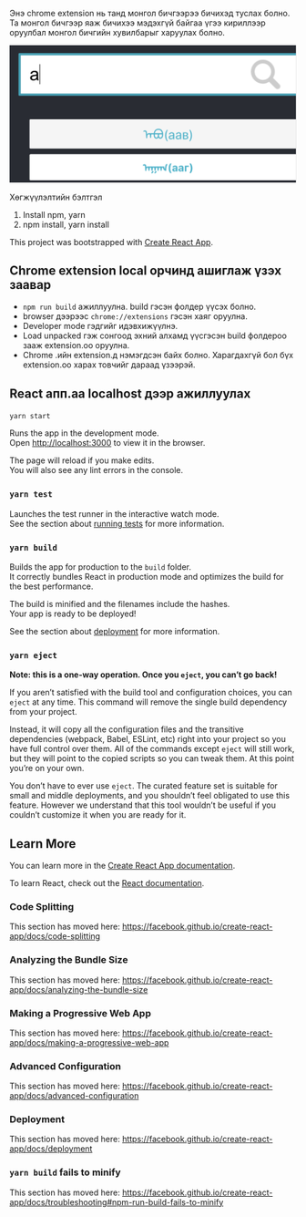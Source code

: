 Энэ chrome extension нь танд монгол бичгээрээ бичихэд туслах болно.
Та монгол бичгээр яаж бичихээ мэдэхгүй байгаа үгээ кириллээр оруулбал монгол бичгийн хувилбарыг харуулах болно.

![Зураг](/public/screenshot.png)

Хөгжүүлэлтийн бэлтгэл

1) Install npm, yarn
2) npm install, yarn install

This project was bootstrapped with [Create React App](https://github.com/facebook/create-react-app).


## Chrome extension local орчинд ашиглаж үзэх заавар
- `npm run build` ажиллуулна. build гэсэн фолдер үүсэх болно.
- browser дээрээс `chrome://extensions` гэсэн хаяг оруулна.
- Developer mode гэдгийг идэвхижүүлнэ.
- Load unpacked гэж сонгоод эхний алхамд үүсгэсэн build фолдероо зааж extension.оо оруулна.
- Chrome .ийн extension.д нэмэгдсэн байх болно. Харагдахгүй бол бүх extension.оо харах товчийг дараад үзээрэй.

## React апп.аа localhost дээр ажиллуулах

`yarn start`

Runs the app in the development mode.<br />
Open [http://localhost:3000](http://localhost:3000) to view it in the browser.

The page will reload if you make edits.<br />
You will also see any lint errors in the console.

### `yarn test`

Launches the test runner in the interactive watch mode.<br />
See the section about [running tests](https://facebook.github.io/create-react-app/docs/running-tests) for more information.

### `yarn build`

Builds the app for production to the `build` folder.<br />
It correctly bundles React in production mode and optimizes the build for the best performance.

The build is minified and the filenames include the hashes.<br />
Your app is ready to be deployed!

See the section about [deployment](https://facebook.github.io/create-react-app/docs/deployment) for more information.

### `yarn eject`

**Note: this is a one-way operation. Once you `eject`, you can’t go back!**

If you aren’t satisfied with the build tool and configuration choices, you can `eject` at any time. This command will remove the single build dependency from your project.

Instead, it will copy all the configuration files and the transitive dependencies (webpack, Babel, ESLint, etc) right into your project so you have full control over them. All of the commands except `eject` will still work, but they will point to the copied scripts so you can tweak them. At this point you’re on your own.

You don’t have to ever use `eject`. The curated feature set is suitable for small and middle deployments, and you shouldn’t feel obligated to use this feature. However we understand that this tool wouldn’t be useful if you couldn’t customize it when you are ready for it.

## Learn More

You can learn more in the [Create React App documentation](https://facebook.github.io/create-react-app/docs/getting-started).

To learn React, check out the [React documentation](https://reactjs.org/).

### Code Splitting

This section has moved here: https://facebook.github.io/create-react-app/docs/code-splitting

### Analyzing the Bundle Size

This section has moved here: https://facebook.github.io/create-react-app/docs/analyzing-the-bundle-size

### Making a Progressive Web App

This section has moved here: https://facebook.github.io/create-react-app/docs/making-a-progressive-web-app

### Advanced Configuration

This section has moved here: https://facebook.github.io/create-react-app/docs/advanced-configuration

### Deployment

This section has moved here: https://facebook.github.io/create-react-app/docs/deployment

### `yarn build` fails to minify

This section has moved here: https://facebook.github.io/create-react-app/docs/troubleshooting#npm-run-build-fails-to-minify
